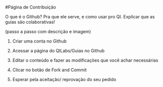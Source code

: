 #Página de Contribuição

O que é o Github? 
Pra que ele serve, e como usar pro QI.
Explicar que as guias são colaborativas!

(passo a passo com descrição e imagem)

1. Criar uma conta no Github

2. Acessar a página do QILabs/Guias no Github

3. Editar o conteúdo e fazer as modificações que você achar necessárias

4. Clicar no botão de Fork and Commit

5. Esperar pela aceitação/ reprovação do seu pedido
